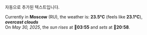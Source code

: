 
자동으로 추가된 텍스트입니다.

<!--START_SECTION:weather:moscow-->
Currently in **Moscow** (RU), the weather is: **23.5°C** (feels like **23.1°C**), ***overcast clouds***<br/>
On *May 30, 2025*, the *sun rises* at 🌅**03:55** and *sets* at 🌇**20:58**.
<!--END_SECTION:weather-->
